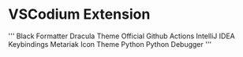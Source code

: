 # VSCodium Extension

'''
Black Formatter
Dracula Theme Official
Github Actions
IntelliJ IDEA Keybindings
Metariak Icon Theme
Python
Python Debugger
'''
